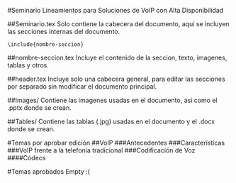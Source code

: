 #Seminario
Lineamientos para Soluciones de VoIP con Alta Disponibilidad

##Seminario.tex
Solo contiene la cabecera del documento, aquí se incluyen las secciones internas del documento.
```
\include{nombre-seccion}
```

##nombre-seccion.tex
Incluye el contenido de la seccion, texto, imagenes, tablas y otros.

##header.tex
Incluye solo una cabecera general, para editar las secciones por separado sin modificar el documento principal.

##Images/
Contiene las imagenes usadas en el documento, asi como el .pptx donde se crean.

##Tables/
Contiene las tablas (.jpg) usadas en el documento y el .docx donde se crean.


#Temas por aprobar edición
##VoIP
###Antecedentes
###Características
###VoIP frente a la telefonía tradicional
###Codificación de Voz
####Códecs

#Temas aprobados
Empty :(